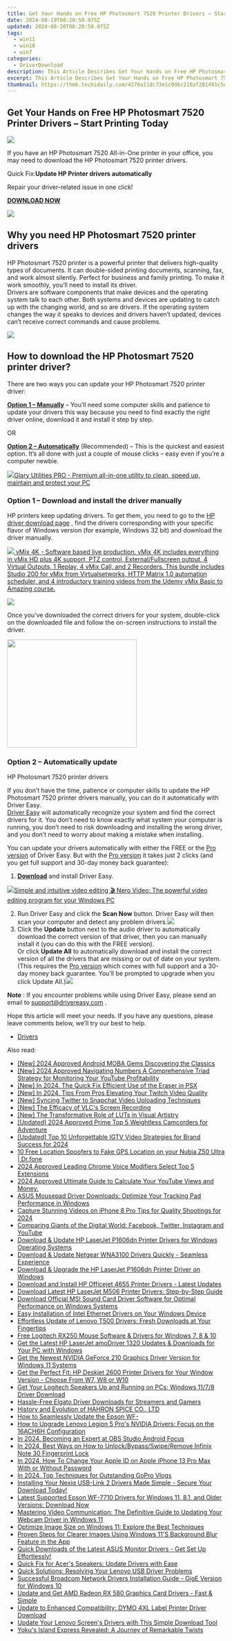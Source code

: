```yaml
---
title: Get Your Hands on Free HP Photosmart 7520 Printer Drivers – Start Printing Today
date: 2024-08-19T08:20:50.075Z
updated: 2024-08-20T08:20:50.075Z
tags:
  - win11
  - win10
  - win7
categories:
  - DriverDownload
description: This Article Describes Get Your Hands on Free HP Photosmart 7520 Printer Drivers – Start Printing Today
excerpt: This Article Describes Get Your Hands on Free HP Photosmart 7520 Printer Drivers – Start Printing Today
thumbnail: https://thmb.techidaily.com/4278a11dc73e1c0d6c218af281491c5ebbfcb593f38d324f2ddde851d89b6bd2.jpeg
---
```


## Get Your Hands on Free HP Photosmart 7520 Printer Drivers – Start Printing Today

![](https://images.drivereasy.com/wp-content/uploads/2019/07/7520.jpg)

 If you have an HP Photosmart 7520 All-in-One printer in your office, you may need to download the HP Photosmart 7520 printer drivers.

 Quick Fix:**Update HP Printer drivers automatically**

 Repair your driver-related issue in one click!

[**DOWNLOAD NOW**](https://tools.techidaily.com/drivereasy/download/)

<!-- affiliate ads begin -->
<a href="https://shop.mondly.com/affiliate.php?ACCOUNT=ATISTUDI&AFFILIATE=108875&PATH=https%3A%2F%2Fwww.mondly.com%3FAFFILIATE%3D108875%26RESOURCE%3D%2BGeneral%2B970x90%2B"><img src="https://secure.avangate.com/images/merchant/69c418c33ec2e1a4267fa9bb77fa1428/general-970x90.gif" border="0"></a>
<!-- affiliate ads end -->
## Why you need HP Photosmart 7520 printer drivers

 HP Photosmart 7520 printer is a powerful printer that delivers high-quality types of documents. It can double-sided printing documents, scanning, fax, and work almost silently. Perfect for business and family printing. To make it work smoothly, you’ll need to install its driver.  
 Drivers are software components that make devices and the operating system talk to each other. Both systems and devices are updating to catch up with the changing world, and so are drivers. If the operating system changes the way it speaks to devices and drivers haven’t updated, devices can’t receive correct commands and cause problems.

<!-- affiliate ads begin -->
<a href="https://secure.2checkout.com/order/checkout.php?PRODS=4620780&QTY=1&AFFILIATE=108875&CART=1"><img src="https://secure.avangate.com/images/merchant/07dd4d5a72f5740ef0f035f201951476/728__90banner.jpg" border="0"></a>
<!-- affiliate ads end -->
## How to download the HP Photosmart 7520 printer driver?

There are two ways you can update your HP Photosmart 7520 printer driver:

**[Option 1 – Manually](https://tools.techidaily.com/drivereasy/download/)**  – You’ll need some computer skills and patience to update your drivers this way because you need to find exactly the right driver online, download it and install it step by step.

OR

**[Option 2 – Automatically](https://tools.techidaily.com/drivereasy/download/)**  (Recommended) – This is the quickest and easiest option. It’s all done with just a couple of mouse clicks – easy even if you’re a computer newbie.

<!-- affiliate ads begin -->
<a href="https://order.glarysoft.com/order/checkout.php?PRODS=4535075&QTY=1&AFFILIATE=108875&CART=1"><img src="https://secure.avangate.com/images/merchant/6734fa703f6633ab896eecbdfad8953a/products/GU-500_672.png" border="0">Glary Utilities PRO -  Premium all-in-one utility to clean, speed up, maintain and protect your PC</a>
<!-- affiliate ads end -->
### Option 1 – Download and install the driver manually

 HP printers keep updating drivers. To get them, you need to go to the [HP driver download page](https://support.hp.com/us-en/drivers/selfservice/hp-envy-5000-all-in-one-printer-series/14095644/model/14095768) , find the drivers corresponding with your specific flavor of Windows version (for example, Windows 32 bit) and download the driver manually.

<!-- affiliate ads begin -->
<a href="https://secure.2checkout.com/order/checkout.php?PRODS=30901369&QTY=1&AFFILIATE=108875&CART=1"> <img src="https://secure.avangate.com/images/merchant/ce9a6fb2becc2d235e62b125e9260102/products/1_copy_vMixCallScreenshot1-large.jpg" border="0"> vMix 4K - Software based live production. vMix 4K includes everything in vMix HD plus 4K support, PTZ control, External/Fullscreen output, 4 Virtual Outputs, 1 Replay, 4 vMix Call, and 2 Recorders. 
This bundle includes Studio 200 for vMix from Virtualsetworks, HTTP Matrix 1.0 automation scheduler, and 4 introductory training videos from the Udemy vMix Basic to Amazing course. </a>
<!-- affiliate ads end -->
![](https://images.drivereasy.com/wp-content/uploads/2019/07/hp-1024x725.jpg)

 Once you’ve downloaded the correct drivers for your system, double-click on the downloaded file and follow the on-screen instructions to install the driver.

<!-- affiliate ads begin -->
<a href="https://printrendy.pxf.io/c/5597632/1453720/17020" target="_top" id="1453720"><img src="//a.impactradius-go.com/display-ad/17020-1453720" border="0" alt="" width="300" height="250"/></a><img height="0" width="0" src="https://imp.pxf.io/i/5597632/1453720/17020" style="position:absolute;visibility:hidden;" border="0" />
<!-- affiliate ads end -->
### Option 2 – Automatically update

 HP Photosmart 7520 printer drivers

 If you don’t have the time, patience or computer skills to update the HP Photosmart 7520 printer drivers manually, you can do it automatically with Driver Easy.  
[Driver Easy](https://tools.techidaily.com/drivereasy/download/) will automatically recognize your system and find the correct drivers for it. You don’t need to know exactly what system your computer is running, you don’t need to risk downloading and installing the wrong driver, and you don’t need to worry about making a mistake when installing.

 You can update your drivers automatically with either the FREE or the [Pro version](https://tools.techidaily.com/drivereasy/download/) of Driver Easy. But with the [Pro version](https://tools.techidaily.com/drivereasy/download/) it takes just 2 clicks (and you get full support and 30-day money back guarantee):

1. **[Download](https://tools.techidaily.com/drivereasy/download/)**  and install Driver Easy.
<!-- affiliate ads begin -->
<a href="https://store.nero.com/order/checkout.php?PRODS=42296685&QTY=1&AFFILIATE=108875&CART=1"><img src="http://cdnwww.nero.com/nero-com-wAssets/img/banners/2022/video-pp/ScreenshotSlider/Nero-Video-Advanced-editing.JPG" border="0">Simple and intuitive video editing
🎬 Nero Video:
The powerful video editing program for your Windows PC</a>
<!-- affiliate ads end -->
2. Run Driver Easy and click the **Scan Now** button. Driver Easy will then scan your computer and detect any problem drivers.![](https://images.drivereasy.com/wp-content/uploads/2019/07/driver.jpg)
3. Click the **Update** button next to the audio driver to automatically download the correct version of that driver, then you can manually install it (you can do this with the FREE version).  
 Or click **Update All** to automatically download and install the correct version of all the drivers that are missing or out of date on your system. (This requires the [Pro version](https://tools.techidaily.com/drivereasy/download/) which comes with full support and a 30-day money back guarantee. You’ll be prompted to upgrade when you click Update All.)![](https://images.drivereasy.com/wp-content/uploads/2019/07/printer.jpg)

**Note** : If you encounter problems while using Driver Easy, please send an email to [support@drivereasy.com](https://tools.techidaily.com/drivereasy/download/) .

 Hope this article will meet your needs. If you have any questions, please leave comments below, we’ll try our best to help.

* [Drivers](https://tools.techidaily.com/drivereasy/download/)

<ins class="adsbygoogle"
     style="display:block"
     data-ad-format="autorelaxed"
     data-ad-client="ca-pub-7571918770474297"
     data-ad-slot="1223367746"></ins>



<ins class="adsbygoogle"
     style="display:block"
     data-ad-client="ca-pub-7571918770474297"
     data-ad-slot="8358498916"
     data-ad-format="auto"
     data-full-width-responsive="true"></ins>

<span class="atpl-alsoreadstyle">Also read:</span>
<div><ul>
<li><a href="https://on-screen-recording.techidaily.com/new-2024-approved-android-moba-gems-discovering-the-classics/"><u>[New] 2024 Approved  Android MOBA Gems  Discovering the Classics</u></a></li>
<li><a href="https://youtube-lab.techidaily.com/024-approved-navigating-numbers-a-comprehensive-triad-strategy-for-monitoring-your-youtube-profitability/"><u>[New] 2024 Approved  Navigating Numbers  A Comprehensive Triad Strategy for Monitoring Your YouTube Profitability</u></a></li>
<li><a href="https://fox-blue.techidaily.com/new-in-2024-the-quick-fix-efficient-use-of-the-eraser-in-psx/"><u>[New] In 2024, The Quick Fix  Efficient Use of the Eraser in PSX</u></a></li>
<li><a href="https://screen-video-capture.techidaily.com/new-in-2024-tips-from-pros-elevating-your-twitch-video-quality/"><u>[New] In 2024, Tips From Pros  Elevating Your Twitch Video Quality</u></a></li>
<li><a href="https://twitter-videos.techidaily.com/new-syncing-twitter-to-snapchat-video-uploading-techniques/"><u>[New] Syncing Twitter to Snapchat  Video Uploading Techniques</u></a></li>
<li><a href="https://on-screen-recording.techidaily.com/new-the-efficacy-of-vlcs-screen-recording/"><u>[New] The Efficacy of VLC's Screen Recording</u></a></li>
<li><a href="https://some-guidance.techidaily.com/new-the-transformative-role-of-luts-in-visual-artistry/"><u>[New] The Transformative Role of LUTs in Visual Artistry</u></a></li>
<li><a href="https://vp-tips.techidaily.com/updated-2024-approved-prime-top-5-weightless-camcorders-for-adventure/"><u>[Updated] 2024 Approved  Prime Top 5 Weightless Camcorders for Adventure</u></a></li>
<li><a href="https://instagram-video-files.techidaily.com/updated-top-10-unforgettable-igtv-video-strategies-for-brand-success-for-2024/"><u>[Updated] Top 10 Unforgettable IGTV Video Strategies for Brand Success for 2024</u></a></li>
<li><a href="https://android-location.techidaily.com/10-free-location-spoofers-to-fake-gps-location-on-your-nubia-z50-ultra-drfone-by-drfone-virtual/"><u>10 Free Location Spoofers to Fake GPS Location on your Nubia Z50 Ultra | Dr.fone</u></a></li>
<li><a href="https://extra-approaches.techidaily.com/2024-approved-leading-chrome-voice-modifiers-select-top-5-extensions/"><u>2024 Approved  Leading Chrome Voice Modifiers  Select Top 5 Extensions</u></a></li>
<li><a href="https://youtube-blog.techidaily.com/approved-ultimate-guide-to-calculate-your-youtube-views-and-money/"><u>2024 Approved  Ultimate Guide to Calculate Your YouTube Views and Money.</u></a></li>
<li><a href="https://win-dash.techidaily.com/asus-mousepad-driver-downloads-optimize-your-tracking-pad-performance-in-windows/"><u>ASUS Mousepad Driver Downloads: Optimize Your Tracking Pad Performance in Windows</u></a></li>
<li><a href="https://fox-direct.techidaily.com/capture-stunning-videos-on-iphone-8-pro-tips-for-quality-shootings-for-2024/"><u>Capture Stunning Videos on iPhone  8 Pro Tips for Quality Shootings for 2024</u></a></li>
<li><a href="https://win-forum.techidaily.com/comparing-giants-of-the-digital-world-facebook-twitter-instagram-and-youtube/"><u>Comparing Giants of the Digital World: Facebook, Twitter, Instagram and YouTube</u></a></li>
<li><a href="https://win-dash.techidaily.com/download-and-update-hp-laserjet-p1606dn-printer-drivers-for-windows-operating-systems/"><u>Download & Update HP LaserJet P1606dn Printer Drivers for Windows Operating Systems</u></a></li>
<li><a href="https://win-dash.techidaily.com/download-and-update-netgear-wna3100-drivers-quickly-seamless-experience/"><u>Download & Update Netgear WNA3100 Drivers Quickly - Seamless Experience</u></a></li>
<li><a href="https://hardware-help.techidaily.com/download-and-upgrade-the-hp-laserjet-p1606dn-printer-driver-on-windows/"><u>Download & Upgrade the HP LaserJet P1606dn Printer Driver on Windows</u></a></li>
<li><a href="https://win-dash.techidaily.com/1722962740141-download-and-install-hp-officejet-4655-printer-drivers-latest-updates/"><u>Download and Install HP Officejet 4655 Printer Drivers - Latest Updates</u></a></li>
<li><a href="https://win-dash.techidaily.com/download-latest-hp-laserjet-m506-printer-drivers-step-by-step-guide/"><u>Download Latest HP LaserJet M506 Printer Drivers: Step-by-Step Guide</u></a></li>
<li><a href="https://win-dash.techidaily.com/download-official-msi-sound-card-driver-software-for-optimal-performance-on-windows-systems/"><u>Download Official MSI Sound Card Driver Software for Optimal Performance on Windows Systems</u></a></li>
<li><a href="https://win-dash.techidaily.com/easy-installation-of-intel-ethernet-drivers-on-your-windows-device/"><u>Easy Installation of Intel Ethernet Drivers on Your Windows Device</u></a></li>
<li><a href="https://win-dash.techidaily.com/effortless-update-of-lenovo-t500-drivers-fresh-downloads-at-your-fingertips/"><u>Effortless Update of Lenovo T500 Drivers: Fresh Downloads at Your Fingertips</u></a></li>
<li><a href="https://hardware-updates.techidaily.com/free-logitech-rx250-mouse-software-and-drivers-for-windows-7-8-and-10/"><u>Free Logitech RX250 Mouse Software & Drivers for Windows 7, 8 & 10</u></a></li>
<li><a href="https://win-dash.techidaily.com/get-the-latest-hp-laserjet-amodriver-1320-updates-and-downloads-for-your-pc-with-windows/"><u>Get the Latest HP LaserJet amoDriver 1320 Updates & Downloads for Your PC with Windows</u></a></li>
<li><a href="https://win-dash.techidaily.com/get-the-newest-nvidia-geforce-210-graphics-driver-version-for-windows-11-systems/"><u>Get the Newest NVIDIA GeForce 210 Graphics Driver Version for Windows 11 Systems</u></a></li>
<li><a href="https://win-dash.techidaily.com/get-the-perfect-fit-hp-deskjet-2600-printer-drivers-for-your-window-version-choose-from-w7-w8-or-w10/"><u>Get the Perfect Fit: HP Deskjet 2600 Printer Drivers for Your Window Version - Choose From W7, W8 or W10</u></a></li>
<li><a href="https://win-dash.techidaily.com/get-your-logitech-speakers-up-and-running-on-pcs-windows-1178-driver-download/"><u>Get Your Logitech Speakers Up and Running on PCs: Windows 11/7/8 Driver Download</u></a></li>
<li><a href="https://win-dash.techidaily.com/hassle-free-elgato-driver-downloads-for-streamers-and-gamers/"><u>Hassle-Free Elgato Driver Downloads for Streamers and Gamers</u></a></li>
<li><a href="https://win-dash.techidaily.com/1722977753050-history-and-evolution-of-hahron-spice-co-ltd/"><u>History and Evolution of HAHRON SPICE CO., LTD</u></a></li>
<li><a href="https://win-dash.techidaily.com/how-to-seamlessly-update-the-epson-wf/"><u>How to Seamlessly Update the Epson WF-</u></a></li>
<li><a href="https://win-dash.techidaily.com/how-to-upgrade-lenovo-legion-5-pros-nvidia-drivers-focus-on-the-16ach6h-configuration/"><u>How to Upgrade Lenovo Legion 5 Pro's NVIDIA Drivers: Focus on the 16ACH6H Configuration</u></a></li>
<li><a href="https://desktop-recording.techidaily.com/in-2024-becoming-an-expert-at-obs-studio-android-focus/"><u>In 2024, Becoming an Expert at OBS Studio  Android Focus</u></a></li>
<li><a href="https://unlock-android.techidaily.com/in-2024-best-ways-on-how-to-unlockbypassswiperemove-infinix-note-30-fingerprint-lock-by-drfone-android/"><u>In 2024, Best Ways on How to Unlock/Bypass/Swipe/Remove Infinix Note 30 Fingerprint Lock</u></a></li>
<li><a href="https://ios-unlock.techidaily.com/in-2024-how-to-change-your-apple-id-on-apple-iphone-13-pro-max-with-or-without-password-by-drfone-ios/"><u>In 2024, How To Change Your Apple ID on Apple iPhone 13 Pro Max With or Without Password</u></a></li>
<li><a href="https://some-guidance.techidaily.com/in-2024-top-techniques-for-outstanding-gopro-vlogs/"><u>In 2024, Top Techniques for Outstanding GoPro Vlogs</u></a></li>
<li><a href="https://win-dash.techidaily.com/installing-your-nexiq-usb-link-2-drivers-made-simple-secure-your-download-today/"><u>Installing Your Nexiq USB-Link 2 Drivers Made Simple - Secure Your Download Today!</u></a></li>
<li><a href="https://win-dash.techidaily.com/latest-supported-epson-wf-7710-drivers-for-windows-11-81-and-older-versions-download-now/"><u>Latest Supported Epson WF-7710 Drivers for Windows 11, 8.1, and Older Versions: Download Now</u></a></li>
<li><a href="https://win-dash.techidaily.com/mastering-video-communication-the-definitive-guide-to-updating-your-webcam-driver-in-windows-11/"><u>Mastering Video Communication: The Definitive Guide to Updating Your Webcam Driver in Windows 11</u></a></li>
<li><a href="https://win11-tips.techidaily.com/optimize-image-size-on-windows-11-explore-the-best-techniques/"><u>Optimize Image Size on Windows 11: Explore the Best Techniques</u></a></li>
<li><a href="https://win11.techidaily.com/proven-steps-for-clearer-images-using-windows-11s-background-blur-feature-in-the-app/"><u>Proven Steps for Clearer Images Using Windows 11'S Background Blur Feature in the App</u></a></li>
<li><a href="https://win-dash.techidaily.com/quick-downloads-of-the-latest-asus-monitor-drivers-get-set-up-effortlessly/"><u>Quick Downloads of the Latest ASUS Monitor Drivers - Get Set Up Effortlessly!</u></a></li>
<li><a href="https://win-dash.techidaily.com/quick-fix-for-acers-speakers-update-drivers-with-ease/"><u>Quick Fix for Acer's Speakers: Update Drivers with Ease</u></a></li>
<li><a href="https://win-dash.techidaily.com/quick-solutions-resolving-your-lenovo-usb-driver-problems/"><u>Quick Solutions: Resolving Your Lenovo USB Driver Problems</u></a></li>
<li><a href="https://win-dash.techidaily.com/successful-broadcom-network-drivers-installation-guide-gige-version-for-windows-10/"><u>Successful Broadcom Network Drivers Installation Guide - GigE Version for Windows 10</u></a></li>
<li><a href="https://win-dash.techidaily.com/update-and-get-amd-radeon-rx-580-graphics-card-drivers-fast-and-simple/"><u>Update and Get AMD Radeon RX 580 Graphics Card Drivers - Fast & Simple</u></a></li>
<li><a href="https://win-dash.techidaily.com/update-to-enhanced-compatibility-dymo-4xl-label-printer-driver-download/"><u>Update to Enhanced Compatibility: DYMO 4XL Label Printer Driver Download</u></a></li>
<li><a href="https://win-dash.techidaily.com/update-your-lenovo-screens-drivers-with-this-simple-download-tool/"><u>Update Your Lenovo Screen's Drivers with This Simple Download Tool</u></a></li>
<li><a href="https://buynow-tips.techidaily.com/yokus-island-express-revealed-a-journey-of-remarkable-twists/"><u>Yoku's Island Express Revealed: A Journey of Remarkable Twists</u></a></li>
</ul></div>
